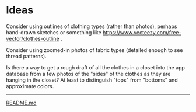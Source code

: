 
# Ideas

Consider using outlines of clothing types (rather than photos),
perhaps hand-drawn sketches or something like
https://www.vecteezy.com/free-vector/clothes-outline
.

Consider using zoomed-in photos of fabric types
(detailed enough to see thread patterns).


Is there a way to get a rough draft of
all the clothes in a closet
into the app database
from a few photos
of the "sides" of the clothes
as they are hanging in the closet?
At least to distinguish "tops" from "bottoms"
and approximate colors.



----

[README.md](README.md)





